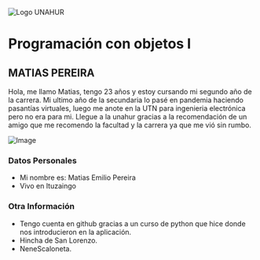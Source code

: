![Logo UNAHUR](./UNAHUR.png)

# Programación con objetos I
## MATIAS PEREIRA
Hola, me llamo Matias, tengo 23 años y estoy cursando mi segundo año de la carrera.
Mi ultimo año de la secundaria lo pasé en pandemia haciendo pasantías virtuales, 
luego me anote en la UTN para ingenieria electrónica pero no era para mi. 
Llegue a la unahur gracias a la recomendación de un amigo que me recomendo la facultad y la carrera ya que me vió sin rumbo. 


![Image](https://github.com/user-attachments/assets/b24c67c9-733b-4e44-a36e-5122e03e707e)

### Datos Personales
- Mi nombre es: Matias Emilio Pereira
- Vivo en Ituzaingo


### Otra Información
- Tengo cuenta en github gracias a un curso de python que hice donde nos introducieron en la aplicación.
- Hincha de San Lorenzo.
- NeneScaloneta.
